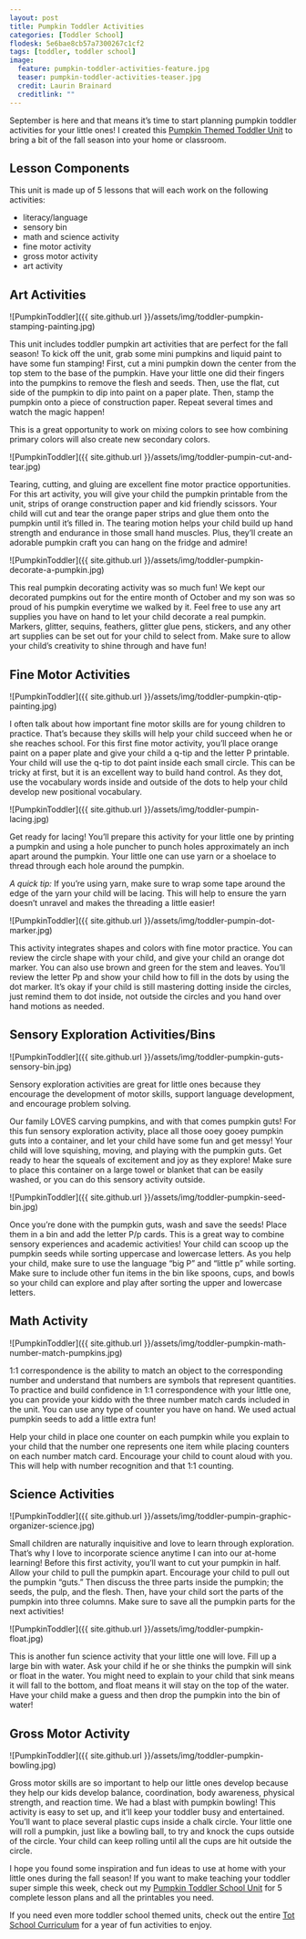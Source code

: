 ```yaml
---
layout: post
title: Pumpkin Toddler Activities
categories: [Toddler School]
flodesk: 5e6bae8cb57a7300267c1cf2
tags: [toddler, toddler school]
image:
  feature: pumpkin-toddler-activities-feature.jpg
  teaser: pumpkin-toddler-activities-teaser.jpg
  credit: Laurin Brainard
  creditlink: ""
---
```

September is here and that means it’s time to start planning pumpkin toddler activities for your little ones! I created this [Pumpkin Themed Toddler Unit](https://www.teacherspayteachers.com/Product/Toddler-Activities-Lesson-Plans-Pumpkin-Homeschool-Curriculum-Letter-P-4096870?st=d37bde1e2d38d8836d2b79b197cc2bce) to bring a bit of the fall season into your home or classroom.

## Lesson Components 

This unit is made up of 5 lessons that will each work on the following activities:
- literacy/language 
- sensory bin 
- math and science activity 
- fine motor activity 
- gross motor activity 
- art activity 

## Art Activities 

![PumpkinToddler]({{ site.github.url }}/assets/img/toddler-pumpkin-stamping-painting.jpg)

This unit includes toddler pumpkin art activities that are perfect for the fall season! To kick off the unit, grab some mini pumpkins and liquid paint to have some fun stamping! First, cut a mini pumpkin down the center from the top stem to the base of the pumpkin. Have your little one did their fingers into the pumpkins to remove the flesh and seeds. Then, use the flat, cut side of the pumpkin to dip into paint on a paper plate. Then, stamp the pumpkin onto a piece of construction paper. Repeat several times and watch the magic happen! 

This is a great opportunity to work on mixing colors to see how combining primary colors will also create new secondary colors.

![PumpkinToddler]({{ site.github.url }}/assets/img/toddler-pumpin-cut-and-tear.jpg)

Tearing, cutting, and gluing are excellent fine motor practice opportunities. For this art activity, you will give your child the pumpkin printable from the unit, strips of orange construction paper and kid friendly scissors. Your child will cut and tear the orange paper strips and glue them onto the pumpkin until it’s filled in. The tearing motion helps your child build up hand strength and endurance in those small hand muscles. Plus, they’ll create an adorable pumpkin craft you can hang on the fridge and admire! 

![PumpkinToddler]({{ site.github.url }}/assets/img/toddler-pumpkin-decorate-a-pumpkin.jpg)

This real pumpkin decorating activity was so much fun! We kept our decorated pumpkins out for the entire month of October and my son was so proud of his pumpkin everytime we walked by it. Feel free to use any art supplies you have on hand to let your child decorate a real pumpkin. Markers, glitter, sequins, feathers, glitter glue pens, stickers, and any other art supplies can be set out for your child to select from. Make sure to allow your child’s creativity to shine through and have fun! 

## Fine Motor Activities 

![PumpkinToddler]({{ site.github.url }}/assets/img/toddler-pumpkin-qtip-painting.jpg)

I often talk about how important fine motor skills are for young children to practice. That’s because they skills will help your child succeed when he or she reaches school. For this first fine motor activity, you’ll place orange paint on a paper plate and give your child a q-tip and the letter P printable. Your child will use the q-tip to dot paint inside each small circle. This can be tricky at first, but it is an excellent way to build hand control. As they dot, use the vocabulary words inside and outside of the dots to help your child develop new positional vocabulary.

![PumpkinToddler]({{ site.github.url }}/assets/img/toddler-pumpin-lacing.jpg)

Get ready for lacing! You’ll prepare this activity for your little one by printing a pumpkin and using a hole puncher to punch holes approximately an inch apart around the pumpkin. Your little one can use yarn or a shoelace to thread through each hole around the pumpkin. 

_A quick tip:_ If you’re using yarn, make sure to wrap some tape around the edge of the yarn your child will be lacing. This will help to ensure the yarn doesn’t unravel and makes the threading a little easier!

![PumpkinToddler]({{ site.github.url }}/assets/img/toddler-pumpin-dot-marker.jpg)

This activity integrates shapes and colors with fine motor practice. You can review the circle shape with your child, and give your child an orange dot marker. You can also use brown and green for the stem and leaves. You’ll review the letter Pp and show your child how to fill in the dots by using the dot marker. It’s okay if your child is still mastering dotting inside the circles, just remind them to dot inside, not outside the circles and you hand over hand motions as needed. 

## Sensory Exploration Activities/Bins 

![PumpkinToddler]({{ site.github.url }}/assets/img/toddler-pumpkin-guts-sensory-bin.jpg)

Sensory exploration activities are great for little ones because they encourage the development of motor skills, support language development, and encourage problem solving. 

Our family LOVES  carving pumpkins, and with that comes pumpkin guts! For this fun sensory exploration activity, place all those ooey gooey pumpkin guts into a container, and let your child have some fun and get messy! Your child will love squishing, moving, and playing with the pumpkin guts. Get ready to hear the squeals of excitement and joy as they explore! Make sure to place this container on a large towel or blanket that can be easily washed, or you can do this sensory activity outside. 

![PumpkinToddler]({{ site.github.url }}/assets/img/toddler-pumpkin-seed-bin.jpg)

Once you’re done with the pumpkin guts, wash and save the seeds! Place them in a bin and add the letter P/p cards. This is a great way to combine sensory experiences and academic activities! Your child can scoop up the pumpkin seeds while sorting uppercase and lowercase letters. As you help your child, make sure to use the language “big P” and “little p” while sorting. Make sure to include other fun items in the bin like spoons, cups, and bowls so your child can explore and play after sorting the upper and lowercase letters. 

## Math Activity

![PumpkinToddler]({{ site.github.url }}/assets/img/toddler-pumpkin-math-number-match-pumpkins.jpg)

1:1 correspondence is the ability to match an object to the corresponding number and understand that numbers are symbols that represent quantities. To practice and build confidence in 1:1 correspondence with your little one, you can provide your kiddo with the three number match cards included in the unit. You can use any type of counter you have on hand. We used actual pumpkin seeds to add a little extra fun! 

Help your child in place one counter on each pumpkin while you explain to your child that the number one represents one item while placing counters on each number match card. Encourage your child to count aloud with you. This will help with number recognition and that 1:1 counting. 

## Science Activities 

![PumpkinToddler]({{ site.github.url }}/assets/img/toddler-pumpin-graphic-organizer-science.jpg)

Small children are naturally inquisitive and love to learn through exploration. That’s why I love to incorporate science anytime I can into our at-home learning! Before this first activity, you’ll want to cut your pumpkin in half. Allow your child to pull the pumpkin apart. Encourage your child to pull out the pumpkin “guts.” Then discuss the three parts inside the pumpkin; the seeds, the pulp, and the flesh. Then, have your child sort the parts of the pumpkin into three columns. Make sure to save all the pumpkin parts for the next activities! 

![PumpkinToddler]({{ site.github.url }}/assets/img/toddler-pumpkin-float.jpg)

This is another fun science activity that your little one will love. Fill up a large bin with water. Ask your child if he or she thinks the pumpkin will sink or float in the water. You might need to explain to your child that sink means it will fall to the bottom, and float means it will stay on the top of the water. Have your child make a guess and then drop the pumpkin into the bin of water! 

## Gross Motor Activity 

![PumpkinToddler]({{ site.github.url }}/assets/img/toddler-pumpkin-bowling.jpg)

Gross motor skills are so important to help our little ones develop because they help our kids develop balance, coordination, body awareness, physical strength, and reaction time. We had a blast with pumpkin bowling! This activity is easy to set up, and it’ll keep your toddler busy and entertained. You’ll want to place several plastic cups inside a chalk circle. Your little one will roll a pumpkin, just like a bowling ball, to try and knock the cups outside of the circle. Your child can keep rolling until all the cups are hit outside the circle. 

I hope you found some inspiration and fun ideas to use at home with your little ones during the fall season! If you want to make teaching your toddler super simple this week, check out my [Pumpkin Toddler School Unit](https://www.teacherspayteachers.com/Product/Toddler-Activities-Lesson-Plans-Pumpkin-Homeschool-Curriculum-Letter-P-4096870?) for 5 complete lesson plans and all the printables you need. 

If you need even more toddler school themed units, check out the entire [Tot School Curriculum](https://www.teacherspayteachers.com/Product/Toddler-Activities-Lesson-Plans-Tot-School-Curriculum-Homeschool-Preschool-4296281?utm_source=PB%20Blog&utm_campaign=Toddler%20Bundle%20Upsell) for a year of fun activities to enjoy.
